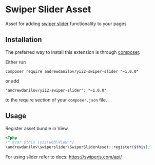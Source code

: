 Swiper Slider Asset
===================
Asset for adding [swiper slider](https://github.com/nolimits4web/swiper) functionality to your pages

Installation
------------

The preferred way to install this extension is through [composer](http://getcomposer.org/download/).

Either run

```
composer require andrewdanilov/yii2-swiper-slider "~1.0.0"
```

or add

```
"andrewdanilov/yii2-swiper-slider": "~1.0.0"
```

to the require section of your `composer.json` file.


Usage
-----

Register asset bundle in View

```php
<?php
/* @var $this \yii\web\View */
\andrewdanilov\swiperslider\SwiperSliderAsset::register($this);
```

For using slider refer to docs:
https://swiperjs.com/api/